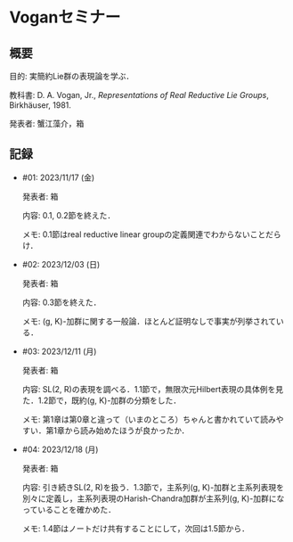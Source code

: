 # Voganセミナー

## 概要

目的: 実簡約Lie群の表現論を学ぶ．

教科書: D. A. Vogan, Jr., *Representations of Real Reductive Lie Groups*, Birkhäuser, 1981.

発表者: 蟹江藻介，箱

## 記録

- \#01: 2023/11/17 (金)
  
  発表者: 箱

  内容: 0.1, 0.2節を終えた．
  
  メモ: 0.1節はreal reductive linear groupの定義関連でわからないことだらけ．

- \#02: 2023/12/03 (日)

  発表者: 箱
  
  内容: 0.3節を終えた．

  メモ: (g, K)-加群に関する一般論．ほとんど証明なしで事実が列挙されている．

- \#03: 2023/12/11 (月)

  発表者: 箱

  内容: SL(2, R)の表現を調べる．1.1節で，無限次元Hilbert表現の具体例を見た．1.2節で，既約(g, K)-加群の分類をした．

  メモ: 第1章は第0章と違って（いまのところ）ちゃんと書かれていて読みやすい．第1章から読み始めたほうが良かったか．

- \#04: 2023/12/18 (月)

  発表者: 箱

  内容: 引き続きSL(2, R)を扱う．1.3節で，主系列(g, K)-加群と主系列表現を別々に定義し，主系列表現のHarish-Chandra加群が主系列(g, K)-加群になっていることを確かめた．

  メモ: 1.4節はノートだけ共有することにして，次回は1.5節から．
